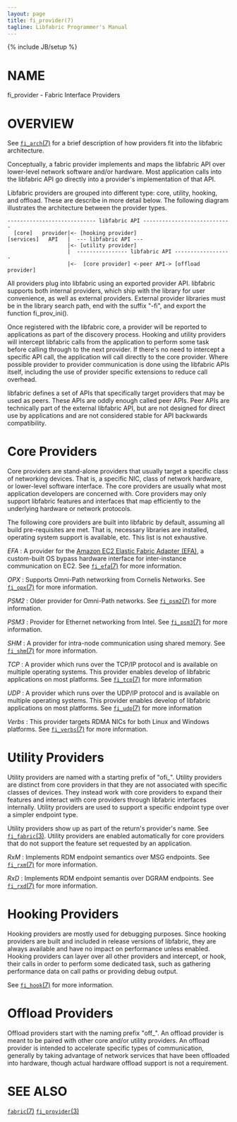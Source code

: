 ```yaml
---
layout: page
title: fi_provider(7)
tagline: Libfabric Programmer's Manual
---
```

{% include JB/setup %}

# NAME

fi_provider \- Fabric Interface Providers

# OVERVIEW

See [`fi_arch`(7)](fi_arch.7.html) for a brief description of how
providers fit into the libfabric architecture.

Conceptually, a fabric provider implements and maps the libfabric
API over lower-level network software and/or hardware.  Most application
calls into the libfabric API go directly into a provider's implementation
of that API.

Libfabric providers are grouped into different type: core, utility,
hooking, and offload.  These are describe in more detail below.  The
following diagram illustrates the architecture between the provider
types.

```
---------------------------- libfabric API ----------------------------
  [core]   provider|<- [hooking provider]
[services]   API   |  --- libfabric API ---
                   |<- [utility provider]
                   |  ---------------- libfabric API ------------------
                   |<-  [core provider] <-peer API-> [offload provider]

```
All providers plug into libfabric using an exported provider API.  libfabric
supports both internal providers, which ship with the library for user
convenience, as well as external providers.  External provider libraries
must be in the library search path, end with the suffix "-fi", and export
the function fi_prov_ini().

Once registered with the libfabric core, a provider will be reported to
applications as part of the discovery process.  Hooking and utility providers
will intercept libfabric calls from the application to perform some task
before calling through to the next provider.  If there's no need to intercept
a specific API call, the application will call directly to the core provider.
Where possible provider to provider communication is done using the libfabric
APIs itself, including the use of provider specific extensions to reduce
call overhead.

libfabric defines a set of APIs that specifically target providers that may
be used as peers.  These APIs are oddly enough called peer APIs.  Peer APIs
are technically part of the external libfabric API, but are not designed for
direct use by applications and are not considered stable for API backwards
compatibility.

# Core Providers

Core providers are stand-alone providers that usually target a specific
class of networking devices.  That is, a specific NIC, class of network
hardware, or lower-level software interface.  The core providers
are usually what most application developers are concerned with.  Core
providers may only support libfabric features and interfaces that map
efficiently to the underlying hardware or network protocols.

The following core providers are built into libfabric by default, assuming
all build pre-requisites are met.  That is, necessary libraries are installed,
operating system support is available, etc.  This list is not exhaustive.

*EFA*
: A provider for the [Amazon EC2 Elastic Fabric Adapter
  (EFA)](https://aws.amazon.com/hpc/efa/), a custom-built OS bypass
  hardware interface for inter-instance communication on EC2.
  See [`fi_efa`(7)](fi_efa.7.html) for more information.

*OPX*
: Supports Omni-Path networking from Cornelis Networks.  See
  [`fi_opx`(7)](fi_opx.7.html) for more information.

*PSM2*
: Older provider for Omni-Path networks.  See
  [`fi_psm2`(7)](fi_psm2.7.html) for more information.

*PSM3*
: Provider for Ethernet networking from Intel.  See
  [`fi_psm3`(7)](fi_psm3.7.html) for more information.

*SHM*
: A provider for intra-node communication using shared memory.
  See [`fi_shm`(7)](fi_shm.7.html) for more information.

*TCP*
: A provider which runs over the TCP/IP protocol and is available on
  multiple operating systems.  This provider enables develop of libfabric
  applications on most platforms.
  See [`fi_tcp`(7)](fi_tcp.7.html) for more information

*UDP*
: A provider which runs over the UDP/IP protocol and is available on
  multiple operating systems.  This provider enables develop of libfabric
  applications on most platforms.
  See [`fi_udp`(7)](fi_udp.7.html) for more information

*Verbs*
: This provider targets RDMA NICs for both Linux and Windows platforms.
  See [`fi_verbs`(7)](fi_verbs.7.html) for more information.

# Utility Providers

Utility providers are named with a starting prefix of "ofi_".
Utility providers are distinct from core providers in that they are not
associated with specific classes of devices.  They instead work with
core providers to expand their features and interact with core providers
through libfabric interfaces internally.  Utility providers are used
to support a specific endpoint type over a simpler endpoint type.

Utility providers show up as part of the return's provider's name.
See [`fi_fabric`(3)](fi_fabric.3.html).  Utility providers are
enabled automatically for core providers that do not support the feature
set requested by an application.

*RxM*
: Implements RDM endpoint semantics over MSG endpoints.
  See [`fi_rxm`(7)](fi_rxm.7.html) for more information.

*RxD*
: Implements RDM endpoint semantis over DGRAM endpoints.
  See [`fi_rxd`(7)](fi_rxd.7.html) for more information.

# Hooking Providers

Hooking providers are mostly used for debugging purposes.  Since
hooking providers are built and included in release versions of
libfabric, they are always available and have no impact on performance
unless enabled.  Hooking providers can layer over all other providers
and intercept, or hook, their calls in order to perform some dedicated
task, such as gathering performance data on call paths or providing
debug output.

See [`fi_hook`(7)](fi_hook.7.html) for more information.

# Offload Providers

Offload providers start with the naming prefix "off_".  An offload provider
is meant to be paired with other core and/or utility providers.
An offload provider is intended to accelerate specific types of communication,
generally by taking advantage of network services that have been offloaded
into hardware, though actual hardware offload support is not a requirement.

# SEE ALSO

[`fabric`(7)](fabric.7.html)
[`fi_provider`(3)](fi_provider.3.html)